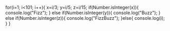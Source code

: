 
  
for(i=1; i<101; i++){
    x=i/3;
    y=i/5;
    z=i/15;
    if(Number.isInteger(x)){
      console.log("Fizz");
    }
    else if(Number.isInteger(y)){
      console.log("Buzz");
    }
    else if(Number.isInteger(z)){
      console.log("FizzBuzz");
    }else{
      console.log(i);
    }
  }
